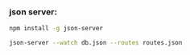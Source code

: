 ### json server:

```bash
npm install -g json-server
```

```bash
json-server --watch db.json --routes routes.json
```
